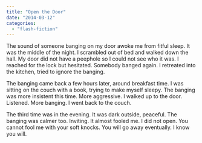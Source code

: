 ```yaml
---
title: "Open the Door"
date: "2014-03-12"
categories: 
  - "flash-fiction"
---
```


The sound of someone banging on my door awoke me from fitful sleep. It was the middle of the night. I scrambled out of bed and walked down the hall. My door did not have a peephole so I could not see who it was. I reached for the lock but hesitated. Somebody banged again. I retreated into the kitchen, tried to ignore the banging.

The banging came back a few hours later, around breakfast time. I was sitting on the couch with a book, trying to make myself sleepy. The banging was more insistent this time. More aggressive. I walked up to the door. Listened. More banging. I went back to the couch.

The third time was in the evening. It was dark outside, peaceful. The banging was calmer too. Inviting. It almost fooled me. I did not open. You cannot fool me with your soft knocks. You will go away eventually. I know you will.

